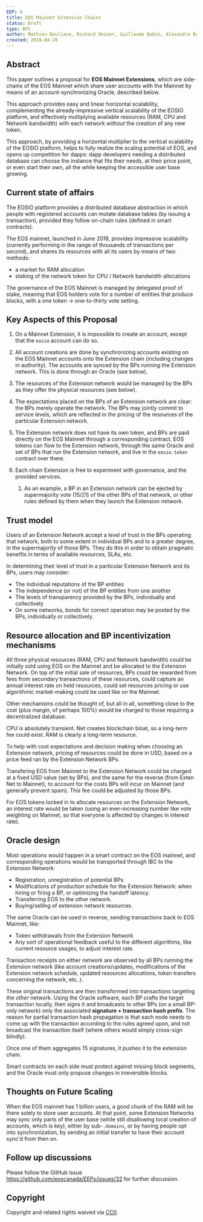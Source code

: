 ```yaml
---
EEP: 6
title: EOS Mainnet Extension Chains
status: Draft
type: RFC
author: Mathieu Bouliane, Richard Reiner, Guillaume Babin, Alexandre Bourget
created: 2019-04-20
---
```


## Abstract

This paper outlines a proposal for __EOS Mainnet Extensions__, which are side-chains of the EOS Mainnet which share user accounts with the Mainnet by means of an account-synchronizing Oracle, described below.

This approach provides easy and linear horizontal scalability, complementing the already-impressive vertical scalability of the EOSIO platform, and effectively multiplying available resources (RAM, CPU and Network bandwidth) with each network _without_ the creation of any new token.

This approach, by providing a horizontal multiplier to the vertical scalability of the EOSIO platform, helps to fully realize the scaling potential of EOS, and opens up competition for dapps: dapp developers needing a distributed database can choose the instance that fits their needs, at their price point, or even start their own, all the while keeping the accessible user base growing.



## Current state of affairs

The EOSIO platform provides a distributed database abstraction in which people with registered accounts can mutate database tables (by issuing a transaction), provided they follow on-chain rules (defined in smart contracts).

The EOS mainnet, launched in June 2018, provides impressive scalability (currently performing in the range of thousands of transactions per second), and shares its resources with all its users by means of two methods:

* a market for RAM allocation
* staking of the network token for CPU / Network bandwidth allocations

The governance of the EOS Mainnet is managed by delegated proof of stake, meaning that EOS holders vote for a number of entities that produce blocks, with a one token -> one-to-thirty vote setting.



## Key Aspects of this Proposal

1. On a Mainnet Extension, it is impossible to create an account, except that the `eosio` account can do so.

2. All account creations are done by synchronizing accounts existing on the EOS Mainnet accounts onto the Extension chain (including changes in authority). The accounts are synced by the BPs running the Extension network. This is done through an Oracle (see below).

3. The resources of the Extension network would be managed by the BPs as they offer the physical resources (see below).

4. The expectations placed on the BPs of an Extension network are clear: the BPs merely operate the network.  The BPs may jointly commit to service levels, which are reflected in the pricing of the resources of the particular Extension network.

5. The Extension network does not have its own token, and BPs are paid directly on the EOS Mainnet through a corresponding contract. EOS tokens can flow to the Extension network, through the same Oracle and set of BPs that run the Extension network, and live in the `eosio.token` contract over there.

6. Each chain Extension is free to experiment with governance, and the provided services.

    1. As an example, a BP in an Extension network can be ejected by supermajority vote (15/21) of the other BPs of that network, or other rules defined by them when they launch the Extension network.



## Trust model

Users of an Extension Network accept a level of trust in the BPs operating that network, both to some extent in individual BPs and to a greater degree, in the supermajority of those BPs.  They do this in order to obtain pragmatic benefits in terms of available resources, SLAs, etc.

In determining their level of trust in a particular Extension Network and its BPs, users may consider:

* The individual reputations of the BP entities
* The independence (or not) of the BP entities from one another
* The levels of transparency provided by the BPs, individually and collectively
* On some networks, bonds for correct operation may be posted by the BPs, individually or collectively.



## Resource allocation and BP incentivization mechanisms

All three physical resources (RAM, CPU and Network bandwidth) could be initially sold using EOS on the Mainnet and be allocated to the Extension Network. On top of the initial sale of resources, BPs could be rewarded from fees from secondary transactions of these resources, could capture an annual interest rate on held resources, could set resources pricing or use algorithmic market-making could be used like on the Mainnet.

Other mechanisms could be thought of, but all in all, something close to the cost (plus margin, of perhaps 100%) would be charged to those requiring a decentralized database.

CPU is absolutely transient. Net creates blockchain bloat, so a long-term fee could exist. RAM is clearly a long-term resource.

To help with cost expectations and decision making when choosing an Extension network, pricing of resources could be done in USD, based on a price feed ran by the Extension Network BPs.

Transfering EOS from Mainnet to the Extension Network could be charged at a fixed USD value (set by BPs), and the same for the reverse (from Exten Net to Mainnet), to account for the costs BPs will incur on Mainnet (and generally prevent spam). This fee could be adjusted by those BPs.

For EOS tokens locked in to allocate resources on the Extension Network, an interest rate would be taken (using an ever-increasing number like vote weighting on Mainnet, so that everyone is affected by changes in interest rate).



## Oracle design

Most operations would happen in a smart contract on the EOS mainnet, and corresponding operations would be transported through IBC to the Extension Network:

* Registration, unregistration of potential BPs
* Modifications of production schedule for the Extension Network: when hiring or firing a BP, or optimizing the handoff latency.
* Transferring EOS to the other network.
* Buying/selling of extension network resources.

The same Oracle can be used in reverse, sending transactions back to EOS Mainnet, like:

* Token withdrawals from the Extension Network
* Any sort of operational feedback useful to the different algorithms, like current resource usages, to adjust interest rate.

Transaction receipts on either network are observed by all BPs running the Extension network (like account creations/updates, modifications of the Extension network schedule, updated resources allocations, token transfers concerning the network, etc..).

These original transactions are then transformed into transactions targeting the _other_ network.  Using the Oracle software, each BP crafts the target transaction locally, then signs it and broadcasts to other BPs (on a small BP-only network) only the associated **signature + transaction hash prefix**. The reason for partial transaction hash propagation is that each node needs to come up with the transaction according to the rules agreed upon, and not broadcast the transaction itself (where others would simply cross-sign blindly).

Once one of them aggregates 15 signatures, it pushes it to the extension chain.

Smart contracts on each side must protect against missing block segments, and the Oracle must only propose changes in irreversible blocks.



## Thoughts on Future Scaling

When the EOS mainnet has 1 billion users, a good chunk of the RAM will be there solely to store user accounts.  At that point, some Extension Networks may sync only parts of the user base (while still disallowing local creation of accounts, which is key),  either by sub-`.domains`, or by having people opt into synchronization, by sending an initial transfer to have their account sync'd from then on.


## Follow up discussions

Please follow the GitHub issue https://github.com/eoscanada/EEPs/issues/32 for further discussion.


## Copyright

Copyright and related rights waived via [CC0](https://creativecommons.org/publicdomain/zero/1.0/).
